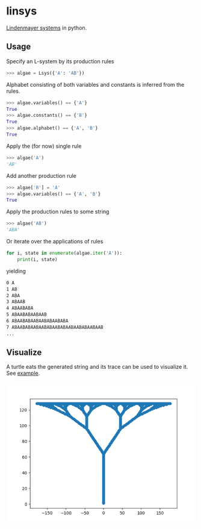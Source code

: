 # linsys

[Lindenmayer systems](https://en.wikipedia.org/wiki/L-system) in python.

## Usage

Specify an L-system by its production rules

```python
>>> algae = Lsys({'A': 'AB'})
```

Alphabet consisting of both variables and constants is inferred from the rules.

```python
>>> algae.variables() == {'A'}
True
>>> algae.constants() == {'B'}
True
>>> algae.alphabet() == {'A', 'B'}
True
```

Apply the (for now) single rule

```python
>>> algae('A')
'AB'
```

Add another production rule

```python
>>> algae['B'] = 'A'
>>> algae.variables() == {'A', 'B'}
True
```

Apply the production rules to some string

```python
>>> algae('AB')
'ABA'
```

Or iterate over the applications of rules

```python
for i, state in enumerate(algae.iter('A')):
    print(i, state)
```

yielding

```sh
0 A
1 AB
2 ABA
3 ABAAB
4 ABAABABA
5 ABAABABAABAAB
6 ABAABABAABAABABAABABA
7 ABAABABAABAABABAABABAABAABABAABAAB
...
```

## Visualize

A turtle eats the generated string and its trace can be used to visualize it. See [example](linsys/vision.py).

![Fractal Tree](linsys/tree.png)
